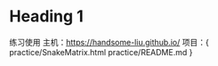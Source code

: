 
# Heading 1

练习使用
主机：https://handsome-liu.github.io/
项目：{
practice/SnakeMatrix.html
practice/README.md
}

<a href="SnakeMatrix.html"></a>